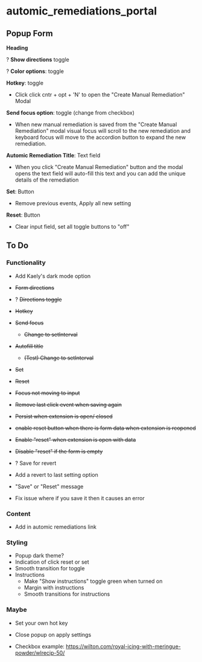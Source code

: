 # automic_remediations_portal


## Popup Form
**Heading**

? **Show directions** toggle

? **Color options**: toggle

**Hotkey**: toggle
- Click click cntr + opt + 'N' to open the "Create Manual Remediation" Modal

**Send focus option**: toggle (change from checkbox)
- When new manual remediation is saved from the "Create Manual Remediation" modal visual focus will scroll to the new remediation and keyboard focus will move to the accordion button to expand the new remediation.

**Automic Remediation Title**: Text field
- When you click "Create Manual Remediation" button and the modal opens the text field will auto-fill this text and you can add the unique details of the remediation

**Set**: Button
- Remove previous events, Apply all new setting

**Reset**: Button
- Clear input field, set all toggle buttons to "off"


## To Do

### Functionality
- Add Kaely's dark mode option

- ~~Form directions~~
- ? ~~Directions toggle~~
- ~~Hotkey~~
- ~~Send focus~~
    - ~~Change to setInterval~~
- ~~Autofill title~~
    - ~~(Test) Change to setInterval~~
- ~~Set~~
- ~~Reset~~
- ~~Focus not moving to input~~
- ~~Remove last click event when saving again~~
- ~~Persist when extension is open/ closed~~
- ~~enable reset button when there is form data when extension is reopened~~
- ~~Enable "reset" when extension is open with data~~
- ~~Disable "reset" if the form is empty~~
- ? Save for revert
- Add a revert to last setting option
- "Save" or "Reset" message
- Fix issue where if you save it then it causes an error

### Content
- Add in automic remediations link

### Styling
- Popup dark theme?
- Indication of click reset or set
- Smooth transition for toggle
- Instructions
    - Make "Show instructions" toggle green when turned on
    - Margin with instructions
    - Smooth transitions for instructions


### Maybe
- Set your own hot key
- Close popup on apply settings

- Checkbox example: https://wilton.com/royal-icing-with-meringue-powder/wlrecip-50/
